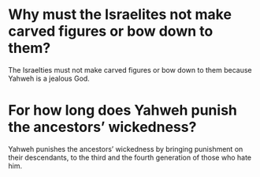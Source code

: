 # Why must the Israelites not make carved figures or bow down to them?

The Israelties must not make carved figures or bow down to them because Yahweh is a jealous God.

# For how long does Yahweh punish the ancestors’ wickedness?

Yahweh punishes the ancestors’ wickedness by bringing punishment on their descendants, to the third and the fourth generation of those who hate him.
